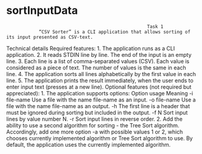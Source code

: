 # sortInputData
														Task 1
				“CSV Sorter” is a CLI application that allows sorting of its input presented as CSV-text.
Technical details
	Required features:
		1. The application runs as a CLI application.
		2. It reads STDIN line by line. The end of the input is an empty line.
		3. Each line is a list of comma-separated values (CSV). Each value is considered as a piece of text. The
		number of values is the same in each line.
		4. The application sorts all lines alphabetically by the first value in each line.
		5. The application prints the result immediately, when the user ends to enter input text (presses
		<Enter> at a new line).
	Optional features (not required but appreciated):
	1. The application supports options:
		Option usage Meaning
			-i file-name Use a file with the name file-name as an input.
			-o file-name Use a file with the name file-name as an output.
			-h The first line is a header that must be ignored during sorting but
			included in the output.
			-f N Sort input lines by value number N.
			-r Sort input lines in reverse order.
	2. Add the ability to use a second algorithm for sorting - the Tree Sort algorithm. Accordingly, add one
	more option -a with possible values 1 or 2, which chooses currently implemented algorithm or
	Tree Sort algorithm to use. By default, the application uses the currently implemented algorithm.